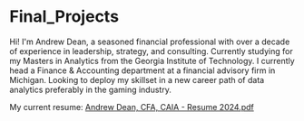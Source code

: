 # Final_Projects
Hi! I'm Andrew Dean, a seasoned financial professional with over a decade of experience in leadership, strategy, and consulting. Currently studying for my Masters in Analytics from the Georgia Institute of Technology. I currently head a Finance & Accounting department at a financial advisory firm in Michigan. Looking to deploy my skillset in a new career path of data analytics preferably in the gaming industry.

My current resume: [Andrew Dean, CFA, CAIA - Resume 2024.pdf](https://github.com/adeaner19/Final_Projects/files/15283622/Andrew.Dean.CFA.CAIA.-.Resume.2024.pdf)
